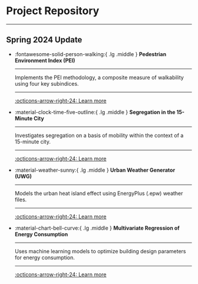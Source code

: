 
# Project Repository

---

## Spring 2024 Update

<div class="grid cards" markdown>


-   :fontawesome-solid-person-walking:{ .lg .middle } __Pedestrian Environment Index (PEI)__

    ---

    Implements the PEI methodology, a composite measure of walkability using four key subindices.
	
	---

    [:octicons-arrow-right-24: Learn more](/24sp-mobility-1/)

-   :material-clock-time-five-outline:{ .lg .middle } __Segregation in the 15-Minute City__

    ---

    Investigates segregation on a basis of mobility within the context of a 15-minute city.
	
	---

    [:octicons-arrow-right-24: Learn more](sp24/mobility-1.md)



-   :material-weather-sunny:{ .lg .middle } __Urban Weather Generator (UWG)__

    ---

    Models the urban heat island effect using EnergyPlus (.epw) weather files.
	
	---

    [:octicons-arrow-right-24: Learn more](sp24/microclimate.md)



-   :material-chart-bell-curve:{ .lg .middle } __Multivariate Regression of Energy Consumption__

    ---

    Uses machine learning models to optimize building design parameters for energy consumption.
	
	---

    [:octicons-arrow-right-24: Learn more](energyinbuildings/README.md)



</div>
